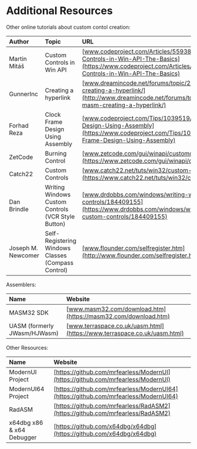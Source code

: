 # Additional Resources

Other online tutorials about custom contol creation:

| Author | Topic | URL |
| :--- | :--- | :--- |
| Martin Mitáš | Custom Controls in Win API | [www.codeproject.com/Articles/559385/Custom-Controls-in-Win-API-The-Basics](https://www.codeproject.com/Articles/559385/Custom-Controls-in-Win-API-The-Basics) |
| GunnerInc | Creating a hyperlink | [www.dreamincode.net/forums/topic/241669-masm-creating-a-hyperlink/](http://www.dreamincode.net/forums/topic/241669-masm-creating-a-hyperlink/) |
| Forhad Reza | Clock Frame Design Using Assembly | [www.codeproject.com/Tips/1039519/Clock-Frame-Design-Using-Assembly](https://www.codeproject.com/Tips/1039519/Clock-Frame-Design-Using-Assembly) |
| ZetCode | Burning Control | [www.zetcode.com/gui/winapi/customcontrols](https://www.zetcode.com/gui/winapi/customcontrols/) |
| Catch22 | Custom Controls | [www.catch22.net/tuts/win32/custom-controls](https://www.catch22.net/tuts/win32/custom-controls/) |
| Dan Brindle | Writing Windows Custom Controls \(VCR Style Button\) | [www.drdobbs.com/windows/writing-windows-custom-controls/184409155](https://www.drdobbs.com/windows/writing-windows-custom-controls/184409155) |
| Joseph M. Newcomer | Self-Registering Windows Classes \(Compass Control\) | [www.flounder.com/selfregister.htm](http://www.flounder.com/selfregister.htm) |

Assemblers:

| Name | Website |
| :--- | :--- |
| MASM32 SDK | [www.masm32.com/download.htm](https://masm32.com/download.htm) |
| UASM \(formerly JWasm/HJWasm\) | [www.terraspace.co.uk/uasm.html](https://www.terraspace.co.uk/uasm.html) |

Other Resources:

| Name | Website |
| :--- | :--- |
| ModernUI Project | [https://github.com/mrfearless/ModernUI](https://github.com/mrfearless/ModernUI) |
| ModernUI64 Project | [https://github.com/mrfearless/ModernUI64](https://github.com/mrfearless/ModernUI64) |
| RadASM | [https://github.com/mrfearless/RadASM2](https://github.com/mrfearless/RadASM2) |
| x64dbg x86 & x64 Debugger | [https://github.com/x64dbg/x64dbg](https://github.com/x64dbg/x64dbg) |



